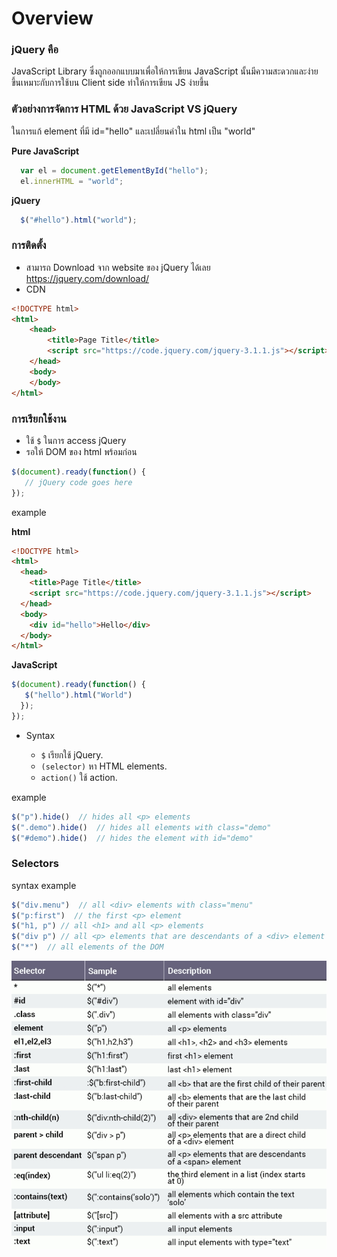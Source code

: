 # Overview

### jQuery คือ
JavaScript Library ซึ่งถูกออกแบบมาเพื่อให้การเขียน JavaScript นั้นมีความสะดวกและง่ายขึ้นเหมาะกับการใช้บน Client side ทำให้การเขียน JS ง่ายขึ้น

### ตัวอย่างการจัดการ HTML ด้วย JavaScript VS jQuery
ในการแก้ element ที่มี id="hello" และเปลี่ยนค่าใน html เป็น  "world"

**Pure JavaScript**
```js
  var el = document.getElementById("hello"); 
  el.innerHTML = "world";
 ```

**jQuery** 
```js
  $("#hello").html("world");
 ```

### การติดตั้ง
- สามารถ Download จาก website ของ jQuery ได้เลย https://jquery.com/download/
- CDN

```html
<!DOCTYPE html>
<html>
    <head>
        <title>Page Title</title>
        <script src="https://code.jquery.com/jquery-3.1.1.js"></script>
    </head>
    <body>
    </body>
</html>
```

### การเรียกใช้งาน
- ใช้ ```$``` ในการ access jQuery
- รอให้ DOM ของ html พร้อมก่อน
```js
$(document).ready(function() {
   // jQuery code goes here
});
```
example

**html**
```HTML
<!DOCTYPE html>
<html>
  <head>
    <title>Page Title</title>
    <script src="https://code.jquery.com/jquery-3.1.1.js"></script>
  </head>
  <body>
    <div id="hello">Hello</div>
  </body>
</html>
```

**JavaScript**
```js
$(document).ready(function() {
   $("hello").html("World")
  });
});
```

- Syntax

  - ```$``` เรียกใช้ jQuery.
  - ```(selector)``` หา HTML elements.
  - ```action()``` ใช้ action.

example

```js
$("p").hide()  // hides all <p> elements
$(".demo").hide()  // hides all elements with class="demo"
$("#demo").hide()  // hides the element with id="demo"
```

### Selectors

syntax example
```js
$("div.menu")  // all <div> elements with class="menu"
$("p:first")  // the first <p> element
$("h1, p") // all <h1> and all <p> elements
$("div p") // all <p> elements that are descendants of a <div> element
$("*")  // all elements of the DOM
```
![Selectors](./img/selector.png "selector syntax")

